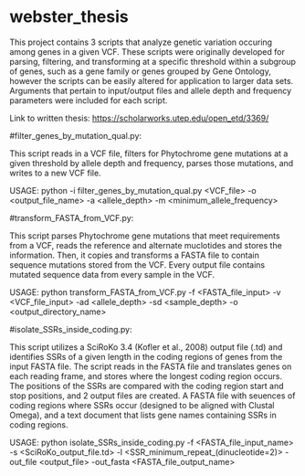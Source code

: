 # webster_thesis
This project contains 3 scripts that analyze genetic variation occuring among genes in a given VCF. These scripts were originally developed for parsing, filtering, and transforming at a specific threshold within a subgroup of genes, such as a gene family or genes grouped by Gene Ontology, however the scripts can be easily altered for application to larger data sets. Arguments that pertain to input/output files and allele depth and frequency parameters were included for each script.

Link to written thesis:
https://scholarworks.utep.edu/open_etd/3369/

#filter_genes_by_mutation_qual.py:

This script reads in a VCF file, filters for Phytochrome gene mutations at a given threshold by allele depth and frequency, parses those mutations, and writes to a new VCF file.

USAGE: python -i filter_genes_by_mutation_qual.py <VCF_file> -o <output_file_name> -a <allele_depth> -m <minimum_allele_frequency>

#transform_FASTA_from_VCF.py:

This script parses Phytochrome gene mutations that meet requirements from a VCF, reads the reference and alternate muclotides and stores the information. Then, it copies and transforms a FASTA file to contain sequence mutations stored from the VCF. Every output file contains mutated sequence data from every sample in the VCF.

USAGE: python transform_FASTA_from_VCF.py -f <FASTA_file_input> -v <VCF_file_input> -ad <allele_depth> -sd <sample_depth> -o <output_directory_name>

#isolate_SSRs_inside_coding.py:

This script utilizes a SciRoKo 3.4 (Kofler et al., 2008) output file (.td) and identifies SSRs of a given length in the coding regions of genes from the input FASTA file. The script reads in the FASTA file and translates genes on each reading frame, and stores where the longest coding region occurs. The positions of the SSRs are compared with the coding region start and stop positions, and 2 output files are created. A FASTA file with seuences of coding regions where SSRs occur (designed to be aligned with Clustal Omega), and a text document that lists gene names containing SSRs in coding regions.

USAGE: python isolate_SSRs_inside_coding.py -f <FASTA_file_input_name> -s <SciRoKo_output_file.td> -l <SSR_minimum_repeat_(dinucleotide=2)> -out_file <output_file> -out_fasta <FASTA_file_output_name>
